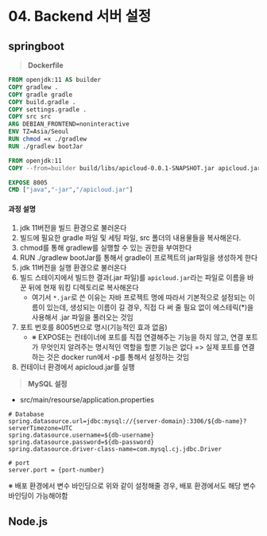 # 04. Backend 서버 설정

## **springboot**

> **Dockerfile**

```dockerfile
FROM openjdk:11 AS builder
COPY gradlew .
COPY gradle gradle
COPY build.gradle .
COPY settings.gradle .
COPY src src
ARG DEBIAN_FRONTEND=noninteractive
ENV TZ=Asia/Seoul
RUN chmod =x ./gradlew
RUN ./gradlew bootJar

FROM openjdk:11
COPY --from=builder build/libs/apicloud-0.0.1-SNAPSHOT.jar apicloud.jar

EXPOSE 8005
CMD ["java","-jar","/apicloud.jar"]
```

#### 과정 설명

1. jdk 11버전을 빌드 환경으로 불러온다
2. 빌드에 필요한 gradle 파일 및 세팅 파일, src 폴더의 내용물들을 복사해온다.
3. chmod를 통해 gradlew를 실행할 수 있는 권한을 부여한다
4. RUN ./gradlew bootJar를 통해서 gradle이 프로젝트의 jar파일을 생성하게 한다
5. jdk 11버전을 실행 환경으로 불러온다
6. 빌드 스테이지에서 빌드한 결과(.jar 파일)를 `apicloud.jar`라는 파일로 이름을 바꾼 뒤에 현재 워킹 디렉토리로 복사해온다
   - 여기서 `*.jar`로 쓴 이유는 자바 프로젝트 명에 따라서 기본적으로 설정되는 이름이 있는데, 생성되는 이름이 길 경우, 직접 다 써 줄 필요 없이 에스테릭(\*)을 사용해서 .jar 파일을 풀러오는 것임
7. 포트 번호를 8005번으로 명시(기능적인 효과 없음)
   - ※ EXPOSE는 컨테이너에 포트를 직접 연결해주는 기능을 하지 않고, 연결 포트가 무엇인지 알려주는 명시적인 역할을 할뿐 기능은 없다 => 실제 포트를 연결하는 것은 docker run에서 -p를 통해서 설정하는 것임
8. 컨테이너 환경에서 apicloud.jar를 실행

> **MySQL 설정**

- src/main/resourse/application.properties

```properties
# Database
spring.datasource.url=jdbc:mysql://{server-domain}:3306/${db-name}?serverTimezone=UTC
spring.datasource.username=${db-username}
spring.datasource.password=${db-password}
spring.datasource.driver-class-name=com.mysql.cj.jdbc.Driver

# port
server.port = {port-number}
```

※ 배포 환경에서 변수 바인딩으로 위와 같이 설정해줄 경우, 배포 환경에서도 해당 변수 바인딩이 가능해야함
<br>

## **Node.js**
